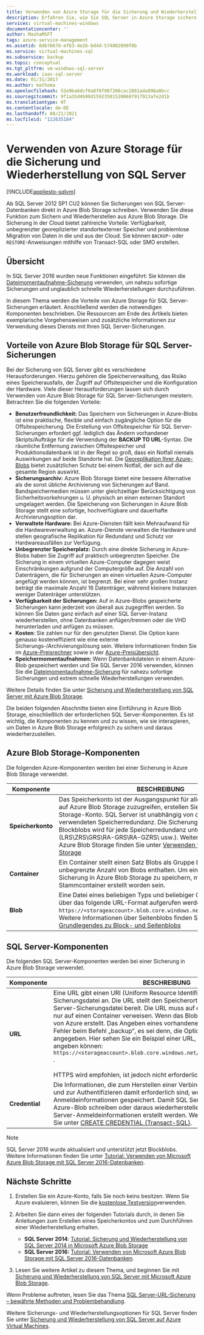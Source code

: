 ```yaml
---
title: Verwenden von Azure Storage für die Sicherung und Wiederherstellung von SQL Server | Microsoft-Dokumentation
description: Erfahren Sie, wie Sie SQL Server in Azure Storage sichern. Erläutert die Vorteile der Sicherung von SQL-Datenbanken in Azure Storage.
services: virtual-machines-windows
documentationcenter: ''
author: MashaMSFT
tags: azure-service-management
ms.assetid: 0db7667d-ef63-4e2b-bd4d-574802090f8b
ms.service: virtual-machines-sql
ms.subservice: backup
ms.topic: conceptual
ms.tgt_pltfrm: vm-windows-sql-server
ms.workload: iaas-sql-server
ms.date: 01/31/2017
ms.author: mathoma
ms.openlocfilehash: 52e9ba6dcf0a8f6f987206cac2881ada098a8bcc
ms.sourcegitcommit: 9f1a35d4b90d159235015200607917913afe2d1b
ms.translationtype: HT
ms.contentlocale: de-DE
ms.lasthandoff: 08/21/2021
ms.locfileid: "122635184"
---
```

# <a name="use-azure-storage-for-sql-server-backup-and-restore"></a>Verwenden von Azure Storage für die Sicherung und Wiederherstellung von SQL Server
[!INCLUDE[appliesto-sqlvm](../../includes/appliesto-sqlvm.md)]

Ab SQL Server 2012 SP1 CU2 können Sie Sicherungen von SQL Server-Datenbanken direkt in Azure Blob Storage schreiben. Verwenden Sie diese Funktion zum Sichern und Wiederherstellen aus Azure Blob Storage. Die Sicherung in der Cloud bietet zahlreiche Vorteile: Verfügbarkeit, unbegrenzter georeplizierter standortexterner Speicher und problemlose Migration von Daten in die und aus der Cloud. Sie können `BACKUP`- oder `RESTORE`-Anweisungen mithilfe von Transact-SQL oder SMO erstellen.

## <a name="overview"></a>Übersicht
In SQL Server 2016 wurden neue Funktionen eingeführt: Sie können die [Dateimomentaufnahme-Sicherung](/sql/relational-databases/backup-restore/file-snapshot-backups-for-database-files-in-azure) verwenden, um nahezu sofortige Sicherungen und unglaublich schnelle Wiederherstellungen durchzuführen.

In diesem Thema werden die Vorteile von Azure Storage für SQL Server-Sicherungen erläutert. Anschließend werden die notwendigen Komponenten beschrieben. Die Ressourcen am Ende des Artikels bieten exemplarische Vorgehensweisen und zusätzliche Informationen zur Verwendung dieses Diensts mit Ihren SQL Server-Sicherungen.

## <a name="benefits-of-using-azure-blob-storage-for-sql-server-backups"></a>Vorteile von Azure Blob Storage für SQL Server-Sicherungen
Bei der Sicherung von SQL Server gibt es verschiedene Herausforderungen. Hierzu gehören die Speicherverwaltung, das Risiko eines Speicherausfalls, der Zugriff auf Offsitespeicher und die Konfiguration der Hardware. Viele dieser Herausforderungen lassen sich durch Verwenden von Azure Blob Storage für SQL Server-Sicherungen meistern. Betrachten Sie die folgenden Vorteile:

* **Benutzerfreundlichkeit:** Das Speichern von Sicherungen in Azure-Blobs ist eine praktische, flexible und einfach zugängliche Option für die Offsitespeicherung. Die Erstellung von Offsitespeicher für SQL Server-Sicherungen erfordert ggf. lediglich das Ändern vorhandener Skripts/Aufträge für die Verwendung der **BACKUP TO URL**-Syntax. Die räumliche Entfernung zwischen Offsitespeicher und Produktionsdatenbank ist in der Regel so groß, dass ein Notfall niemals Auswirkungen auf beide Standorte hat. Die [Georeplikation Ihrer Azure-Blobs](../../../storage/common/storage-redundancy.md) bietet zusätzlichen Schutz bei einem Notfall, der sich auf die gesamte Region auswirkt.
* **Sicherungsarchiv:** Azure Blob Storage bietet eine bessere Alternative als die sonst übliche Archivierung von Sicherungen auf Band. Bandspeichermedien müssen unter gleichzeitiger Berücksichtigung von Sicherheitsvorkehrungen u. U. physisch an einen externen Standort umgelagert werden. Die Speicherung von Sicherungen in Azure Blob Storage stellt eine sofortige, hochverfügbare und dauerhafte Archivierungsoption dar.
* **Verwaltete Hardware:** Bei Azure-Diensten fällt kein Mehraufwand für die Hardwareverwaltung an. Azure-Dienste verwalten die Hardware und stellen geografische Replikation für Redundanz und Schutz vor Hardwareausfällen zur Verfügung.
* **Unbegrenzter Speicherplatz:** Durch eine direkte Sicherung in Azure-Blobs haben Sie Zugriff auf praktisch unbegrenzten Speicher. Die Sicherung in einem virtuellen Azure-Computer dagegen weist Einschränkungen aufgrund der Computergröße auf. Die Anzahl von Datenträgern, die für Sicherungen an einen virtuellen Azure-Computer angefügt werden können, ist begrenzt. Bei einer sehr großen Instanz beträgt die maximale Anzahl 16 Datenträger, während kleinere Instanzen weniger Datenträger unterstützen.
* **Verfügbarkeit der Sicherungen:** Auf in Azure-Blobs gespeicherte Sicherungen kann jederzeit von überall aus zugegriffen werden. So können Sie Daten ganz einfach auf einer SQL Server-Instanz wiederherstellen, ohne Datenbanken anfügen/trennen oder die VHD herunterladen und anfügen zu müssen.
* **Kosten**: Sie zahlen nur für den genutzten Dienst. Die Option kann genauso kosteneffizient wie eine externe Sicherungs-/Archivierungslösung sein. Weitere Informationen finden Sie im [Azure-Preisrechner](https://go.microsoft.com/fwlink/?LinkId=277060 "Preisrechner") sowie in der [Azure-Preisübersicht](https://go.microsoft.com/fwlink/?LinkId=277059 "Artikel zu den Preisen").
* **Speichermomentaufnahmen:** Wenn Datenbankdateien in einem Azure-Blob gespeichert werden und Sie SQL Server 2016 verwenden, können Sie die [Dateimomentaufnahme-Sicherung](/sql/relational-databases/backup-restore/file-snapshot-backups-for-database-files-in-azure) für nahezu sofortige Sicherungen und extrem schnelle Wiederherstellungen verwenden.

Weitere Details finden Sie unter [Sicherung und Wiederherstellung von SQL Server mit Azure Blob Storage](/sql/relational-databases/backup-restore/sql-server-backup-and-restore-with-microsoft-azure-blob-storage-service).

Die beiden folgenden Abschnitte bieten eine Einführung in Azure Blob Storage, einschließlich der erforderlichen SQL Server-Komponenten. Es ist wichtig, die Komponenten zu kennen und zu wissen, wie sie interagieren, um Daten in Azure Blob Storage erfolgreich zu sichern und daraus wiederherzustellen.

## <a name="azure-blob-storage-components"></a>Azure Blob Storage-Komponenten
Die folgenden Azure-Komponenten werden bei einer Sicherung in Azure Blob Storage verwendet.

| Komponente | BESCHREIBUNG |
| --- | --- |
| **Speicherkonto** |Das Speicherkonto ist der Ausgangspunkt für alle Speicherdienste. Um auf Azure Blob Storage zuzugreifen, erstellen Sie zunächst ein Azure Storage-Konto. SQL Server ist unabhängig von der Art der verwendeten Speicherredundanz. Die Sicherung in Seitenblobs und Blockblobs wird für jede Speicherredundanz unterstützt (LRS\ZRS\GRS\RA-GRS\RA-GZRS\ usw.). Weitere Informationen zu Azure Blob Storage finden Sie unter [Verwenden von Azure Blob Storage](https://azure.microsoft.com/develop/net/how-to-guides/blob-storage/) |
| **Container** |Ein Container stellt einen Satz Blobs als Gruppe bereit und kann eine unbegrenzte Anzahl von Blobs enthalten. Um eine SQL Server-Sicherung in Azure Blob Storage zu speichern, muss mindestens ein Stammcontainer erstellt worden sein. |
| **Blob** |Eine Datei eines beliebigen Typs und beliebiger Größe. Blobs können über das folgende URL-Format aufgerufen werden: `https://<storageaccount>.blob.core.windows.net/<container>/<blob>`. Weitere Informationen über Seitenblobs finden Sie unter [Grundlegendes zu Block- und Seitenblobs](/rest/api/storageservices/Understanding-Block-Blobs--Append-Blobs--and-Page-Blobs) |

## <a name="sql-server-components"></a>SQL Server-Komponenten
Die folgenden SQL Server-Komponenten werden bei einer Sicherung in Azure Blob Storage verwendet.

| Komponente | BESCHREIBUNG |
| --- | --- |
| **URL** |Eine URL gibt einen URI (Uniform Resource Identifier) für eine eindeutige Sicherungsdatei an. Die URL stellt den Speicherort und Namen der SQL Server-Sicherungsdatei bereit. Die URL muss auf ein tatsächliches BLOB, nicht nur auf einen Container verweisen. Wenn das Blob nicht vorhanden ist, wird es von Azure erstellt. Das Angeben eines vorhandenen Blobs führt zu einem Fehler beim Befehl „backup“, es sei denn, die Option `WITH FORMAT` wird angegeben. Hier sehen Sie ein Beispiel einer URL, die Sie im BACKUP-Befehl angeben können: `https://<storageaccount>.blob.core.windows.net/<container>/<FILENAME.bak>` .<br><br> HTTPS wird empfohlen, ist jedoch nicht erforderlich. |
| **Credential** |Die Informationen, die zum Herstellen einer Verbindung mit Azure Blob Storage und zur Authentifizieren damit erforderlich sind, werden als Anmeldeinformationen gespeichert. Damit SQL Server Sicherungen in einen Azure-Blob schreiben oder daraus wiederherstellen kann, müssen SQL Server-Anmeldeinformationen erstellt werden. Weitere Informationen finden Sie unter [CREATE CREDENTIAL (Transact-SQL)](/sql/t-sql/statements/create-credential-transact-sql). |

> [!NOTE]
> SQL Server 2016 wurde aktualisiert und unterstützt jetzt Blockblobs. Weitere Informationen finden Sie unter [Tutorial: Verwenden von Microsoft Azure Blob Storage mit SQL Server 2016-Datenbanken](/sql/relational-databases/tutorial-use-azure-blob-storage-service-with-sql-server-2016).
> 

## <a name="next-steps"></a>Nächste Schritte

1. Erstellen Sie ein Azure-Konto, falls Sie noch keins besitzen. Wenn Sie Azure evaluieren, können Sie die [kostenlose Testversion](https://azure.microsoft.com/free/)verwenden.
2. Arbeiten Sie dann eines der folgenden Tutorials durch, in denen Sie Anleitungen zum Erstellen eines Speicherkontos und zum Durchführen einer Wiederherstellung erhalten.
   
   * **SQL Server 2014**: [Tutorial: Sicherung und Wiederherstellung von SQL Server 2014 in Microsoft Azure Blob Storage](/previous-versions/sql/2014/relational-databases/backup-restore/sql-server-backup-to-url)
   * **SQL Server 2016:** [Tutorial: Verwenden von Microsoft Azure Blob Storage mit SQL Server 2016-Datenbanken](/sql/relational-databases/tutorial-use-azure-blob-storage-service-with-sql-server-2016).
3. Lesen Sie weitere Artikel zu diesem Thema, und beginnen Sie mit [Sicherung und Wiederherstellung von SQL Server mit Microsoft Azure Blob Storage](/sql/relational-databases/backup-restore/sql-server-backup-and-restore-with-microsoft-azure-blob-storage-service).

Wenn Probleme auftreten, lesen Sie das Thema [SQL Server-URL-Sicherung – bewährte Methoden und Problembehandlung](/sql/relational-databases/backup-restore/sql-server-backup-to-url-best-practices-and-troubleshooting).

Weitere Sicherungs- und Wiederherstellungsoptionen für SQL Server finden Sie unter [Sicherung und Wiederherstellung von SQL Server auf Azure Virtual Machines](backup-restore.md).

